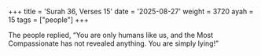 +++
title = 'Surah 36, Verses 15'
date = '2025-08-27'
weight = 3720
ayah = 15
tags = ["people"]
+++

The people replied, “You are only humans like us, and the Most Compassionate has not revealed anything. You are simply lying!”